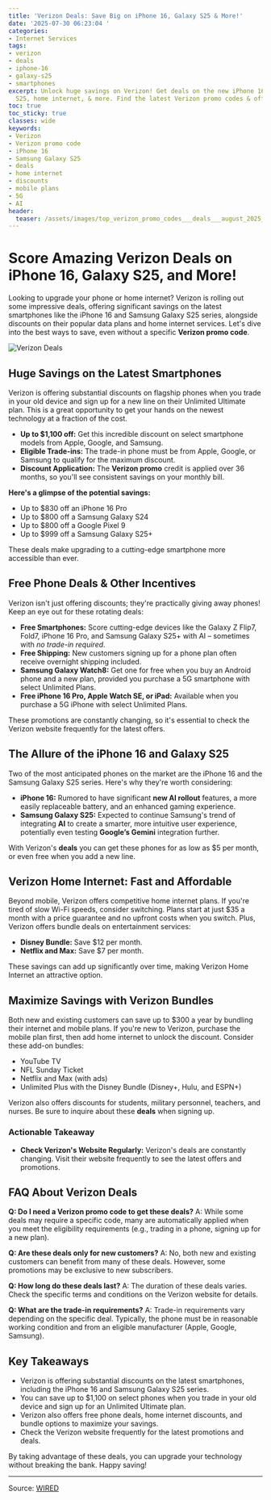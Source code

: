 ```yaml
---
title: 'Verizon Deals: Save Big on iPhone 16, Galaxy S25 & More!'
date: '2025-07-30 06:23:04 '
categories:
- Internet Services
tags:
- verizon
- deals
- iphone-16
- galaxy-s25
- smartphones
excerpt: Unlock huge savings on Verizon! Get deals on the new iPhone 16, Samsung Galaxy
  S25, home internet, & more. Find the latest Verizon promo codes & offers.
toc: true
toc_sticky: true
classes: wide
keywords:
- Verizon
- Verizon promo code
- iPhone 16
- Samsung Galaxy S25
- deals
- home internet
- discounts
- mobile plans
- 5G
- AI
header:
  teaser: /assets/images/top_verizon_promo_codes___deals___august_2025_20250730062303.jpg
---
```


# Score Amazing Verizon Deals on iPhone 16, Galaxy S25, and More!

Looking to upgrade your phone or home internet? Verizon is rolling out some impressive deals, offering significant savings on the latest smartphones like the iPhone 16 and Samsung Galaxy S25 series, alongside discounts on their popular data plans and home internet services. Let's dive into the best ways to save, even without a specific **Verizon promo code**.

![Verizon Deals](https://media.wired.com/photos/66ea076e97780c31bf362cf9/master/pass/WIRED-Coupons-14.jpg)

## Huge Savings on the Latest Smartphones

Verizon is offering substantial discounts on flagship phones when you trade in your old device and sign up for a new line on their Unlimited Ultimate plan. This is a great opportunity to get your hands on the newest technology at a fraction of the cost.

*   **Up to $1,100 off:** Get this incredible discount on select smartphone models from Apple, Google, and Samsung.
*   **Eligible Trade-ins:** The trade-in phone must be from Apple, Google, or Samsung to qualify for the maximum discount.
*   **Discount Application:** The **Verizon promo** credit is applied over 36 months, so you'll see consistent savings on your monthly bill.

**Here's a glimpse of the potential savings:**

*   Up to $830 off an iPhone 16 Pro
*   Up to $800 off a Samsung Galaxy S24
*   Up to $800 off a Google Pixel 9
*   Up to $999 off a Samsung Galaxy S25+

These deals make upgrading to a cutting-edge smartphone more accessible than ever.

## Free Phone Deals & Other Incentives

Verizon isn't just offering discounts; they're practically giving away phones! Keep an eye out for these rotating deals:

*   **Free Smartphones:** Score cutting-edge devices like the Galaxy Z Flip7, Fold7, iPhone 16 Pro, and Samsung Galaxy S25+ with AI – sometimes with *no trade-in required*.
*   **Free Shipping:** New customers signing up for a phone plan often receive overnight shipping included.
*   **Samsung Galaxy Watch8:** Get one for free when you buy an Android phone and a new plan, provided you purchase a 5G smartphone with select Unlimited Plans.
*   **Free iPhone 16 Pro, Apple Watch SE, or iPad:** Available when you purchase a 5G iPhone with select Unlimited Plans.

These promotions are constantly changing, so it's essential to check the Verizon website frequently for the latest offers.

## The Allure of the iPhone 16 and Galaxy S25

Two of the most anticipated phones on the market are the iPhone 16 and the Samsung Galaxy S25 series. Here's why they're worth considering:

*   **iPhone 16:** Rumored to have significant **new AI rollout** features, a more easily replaceable battery, and an enhanced gaming experience.
*   **Samsung Galaxy S25:** Expected to continue Samsung's trend of integrating **AI** to create a smarter, more intuitive user experience, potentially even testing **Google’s Gemini** integration further.

With Verizon's **deals** you can get these phones for as low as $5 per month, or even free when you add a new line.

## Verizon Home Internet: Fast and Affordable

Beyond mobile, Verizon offers competitive home internet plans. If you're tired of slow Wi-Fi speeds, consider switching. Plans start at just $35 a month with a price guarantee and no upfront costs when you switch. Plus, Verizon offers bundle deals on entertainment services:

*   **Disney Bundle:** Save $12 per month.
*   **Netflix and Max:** Save $7 per month.

These savings can add up significantly over time, making Verizon Home Internet an attractive option.

## Maximize Savings with Verizon Bundles

Both new and existing customers can save up to $300 a year by bundling their internet and mobile plans. If you're new to Verizon, purchase the mobile plan first, then add home internet to unlock the discount. Consider these add-on bundles:

*   YouTube TV
*   NFL Sunday Ticket
*   Netflix and Max (with ads)
*   Unlimited Plus with the Disney Bundle (Disney+, Hulu, and ESPN+)

Verizon also offers discounts for students, military personnel, teachers, and nurses. Be sure to inquire about these **deals** when signing up.

### Actionable Takeaway

*   **Check Verizon's Website Regularly:** Verizon's deals are constantly changing. Visit their website frequently to see the latest offers and promotions.

## FAQ About Verizon Deals

**Q: Do I need a Verizon promo code to get these deals?**
A: While some deals may require a specific code, many are automatically applied when you meet the eligibility requirements (e.g., trading in a phone, signing up for a new plan).

**Q: Are these deals only for new customers?**
A: No, both new and existing customers can benefit from many of these deals. However, some promotions may be exclusive to new subscribers.

**Q: How long do these deals last?**
A: The duration of these deals varies. Check the specific terms and conditions on the Verizon website for details.

**Q: What are the trade-in requirements?**
A: Trade-in requirements vary depending on the specific deal. Typically, the phone must be in reasonable working condition and from an eligible manufacturer (Apple, Google, Samsung).

## Key Takeaways

*   Verizon is offering substantial discounts on the latest smartphones, including the iPhone 16 and Samsung Galaxy S25 series.
*   You can save up to $1,100 on select phones when you trade in your old device and sign up for an Unlimited Ultimate plan.
*   Verizon also offers free phone deals, home internet discounts, and bundle options to maximize your savings.
*   Check the Verizon website frequently for the latest promotions and deals.

By taking advantage of these deals, you can upgrade your technology without breaking the bank. Happy saving!

---

Source: [WIRED](https://www.wired.com/story/verizon-promo-code/)